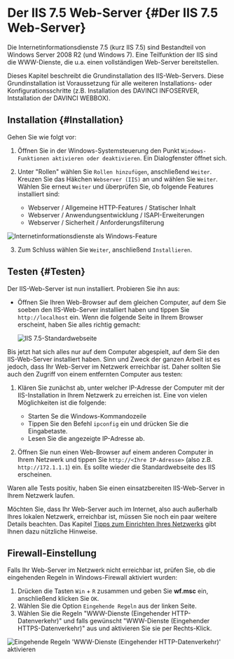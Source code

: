 # Der IIS 7.5 Web-Server {#Der IIS 7.5 Web-Server}

Die Internetinformationsdienste 7.5 (kurz IIS 7.5) sind Bestandteil von Windows Server 2008 R2 (und Windows 7). Eine Teilfunktion der IIS sind die WWW-Dienste, die u.a. einen vollständigen Web-Server bereitstellen.

Dieses Kapitel beschreibt die Grundinstallation des IIS-Web-Servers. Diese Grundinstallation ist Voraussetzung für alle weiteren Installations- oder Konfigurationsschritte (z.B. Installation des DAVINCI INFOSERVER, Intstallation der DAVINCI WEBBOX).

## Installation {#Installation}

Gehen Sie wie folgt vor:

1. Öffnen Sie in der Windows-Systemsteuerung den Punkt `Windows-Funktionen aktivieren oder deaktivieren`. Ein Dialogfenster öffnet sich.

2. Unter "Rollen" wählen Sie `Rollen hinzufügen`, anschließend `Weiter`. Kreuzen Sie das Häkchen `Webserver (IIS)` an und wählen Sie `Weiter`. Wählen Sie erneut `Weiter` und überprüfen Sie, ob folgende Features installiert sind:

   * Webserver / Allgemeine HTTP-Features / Statischer Inhalt
   * Webserver / Anwendungsentwicklung / ISAPI-Erweiterungen
   * Webserver / Sicherheit / Anforderungsfilterung  

![Internetinformationsdienste als Windows-Feature](../../images/IIS7.5-Windows-Features.png)

3. Zum Schluss wählen Sie `Weiter`, anschließend `Installieren`.

## Testen {#Testen}

Der IIS-Web-Server ist nun installiert. Probieren Sie ihn aus:

* Öffnen Sie Ihren Web-Browser auf dem gleichen Computer, auf dem Sie soeben den IIS-Web-Server installiert haben und tippen Sie `http://localhost` ein. Wenn die folgende Seite in Ihrem Browser erscheint, haben Sie alles richtig gemacht:

  ![IIS 7.5-Standardwebseite](../../images/iis-7.5-test.png)

Bis jetzt hat sich alles nur auf dem Computer abgespielt, auf dem Sie den IIS-Web-Server installiert haben. Sinn und Zweck der ganzen Arbeit ist es jedoch, dass Ihr Web-Server im Netzwerk erreichbar ist. Daher sollten Sie auch den Zugriff von einem entfernten Computer aus testen:

1. Klären Sie zunächst ab, unter welcher IP-Adresse der Computer mit der IIS-Installation in Ihrem  Netzwerk zu erreichen ist. Eine von vielen Möglichkeiten ist die folgende:

   * Starten Se die Windows-Kommandozeile
   * Tippen Sie den Befehl `ipconfig` ein und drücken Sie die Eingabetaste.
   * Lesen Sie die angezeigte IP-Adresse ab. 

2. Öffnen Sie nun einen Web-Browser auf einem anderen Computer in Ihrem Netzwerk und tippen Sie `http://<Ihre IP-Adresse>` (also z.B. `http://172.1.1.1`) ein. Es sollte wieder die Standardwebseite des IIS erscheinen.

Waren alle Tests positiv, haben Sie einen einsatzbereiten IIS-Web-Server in Ihrem Netzwerk laufen.

Möchten Sie, dass Ihr Web-Server auch im Internet, also auch außerhalb Ihres lokalen Netzwerk, erreichbar ist, müssen Sie noch ein paar weitere Details beachten. Das Kapitel [Tipps zum Einrichten Ihres Netzwerks](../network-configuration.md) gibt Ihnen dazu nützliche Hinweise.

## Firewall-Einstellung

Falls Ihr Web-Server im Netzwerk nicht erreichbar ist, prüfen Sie, ob die eingehenden Regeln in Windows-Firewall aktiviert wurden:  
1. Drücken die Tasten `Win` + `R` zusammen und geben Sie **wf.msc** ein, anschließend klicken Sie `OK`.  
2. Wählen Sie die Option `Eingehende Regeln` aus der linken Seite.  
3. Wählen Sie die Regeln "WWW-Dienste (Eingehender HTTP-Datenverkehr)" und falls gewünscht "WWW-Dienste (Eingehender HTTPS-Datenverkehr)" aus und aktivieren Sie sie per Rechts-Klick.

![Eingehende Regeln  &apos;WWW-Dienste (Eingehender HTTP-Datenverkehr)&apos; aktivieren](../../images/Eingehende-Regeln-IIS.png)

